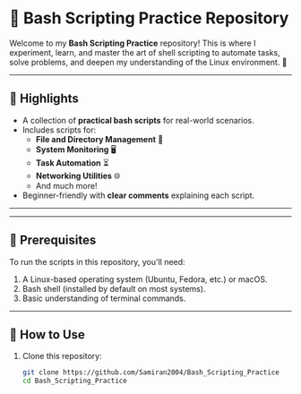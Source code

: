# 🐚 Bash Scripting Practice Repository

Welcome to my **Bash Scripting Practice** repository! This is where I experiment, learn, and master the art of shell scripting to automate tasks, solve problems, and deepen my understanding of the Linux environment. 🚀

---

## 🌟 Highlights
- A collection of **practical bash scripts** for real-world scenarios.
- Includes scripts for:
  - **File and Directory Management** 📂
  - **System Monitoring** 🖥️
  - **Task Automation** ⏳
  - **Networking Utilities** 🌐
  - And much more!
- Beginner-friendly with **clear comments** explaining each script.

---

---

## 🔧 Prerequisites
To run the scripts in this repository, you'll need:
1. A Linux-based operating system (Ubuntu, Fedora, etc.) or macOS.
2. Bash shell (installed by default on most systems).
3. Basic understanding of terminal commands.

---

## 🚀 How to Use
1. Clone this repository:
   ```bash
   git clone https://github.com/Samiran2004/Bash_Scripting_Practice
   cd Bash_Scripting_Practice
